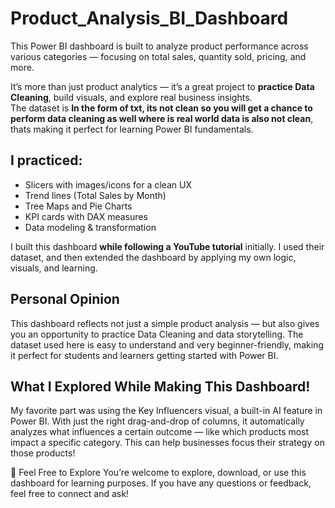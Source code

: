 # Product_Analysis_BI_Dashboard

This Power BI dashboard is built to analyze product performance across various categories — focusing on total sales, quantity sold, pricing, and more.

It’s more than just product analytics — it’s a great project to **practice Data Cleaning**, build visuals, and explore real business insights.  
The dataset is **In the form of txt, its not clean so you will get a chance to perform data cleaning as well where is real world data is also not clean**, thats making it perfect for learning Power BI fundamentals.

## I practiced:
- Slicers with images/icons for a clean UX
- Trend lines (Total Sales by Month)
- Tree Maps and Pie Charts
- KPI cards with DAX measures
- Data modeling & transformation

I built this dashboard **while following a YouTube tutorial** initially. I used their dataset, and then extended the dashboard by applying my own logic, visuals, and learning.

## Personal Opinion 
This dashboard reflects not just a simple product analysis — but also gives you an opportunity to practice Data Cleaning and data storytelling.
The dataset used here is easy to understand and very beginner-friendly, making it perfect for students and learners getting started with Power BI.

## What I Explored While Making This Dashboard!
My favorite part was using the Key Influencers visual, a built-in AI feature in Power BI.
With just the right drag-and-drop of columns, it automatically analyzes what influences a certain outcome — like which products most impact a specific category. This can help businesses focus their strategy on those products!

🙌 Feel Free to Explore
You’re welcome to explore, download, or use this dashboard for learning purposes.
If you have any questions or feedback, feel free to connect and ask!

